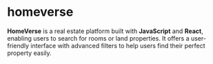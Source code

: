 # homeverse
**HomeVerse** is a real estate platform built with **JavaScript** and **React**, enabling users to search for rooms or land properties. It offers a user-friendly interface with advanced filters to help users find their perfect property easily.
